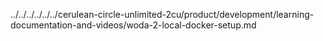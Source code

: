 ../../../../../../cerulean-circle-unlimited-2cu/product/development/learning-documentation-and-videos/woda-2-local-docker-setup.md